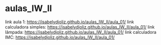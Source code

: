 # aulas_IW_II
link aula 1:
https://isabelydjoliz.github.io/aulas_IW_II/aula_01/
link calculadora simples:
https://isabelydjoliz.github.io/aulas_IW_II/aula_01/
link lâmpada:
https://isabelydjoliz.github.io/aulas_IW_II/aula_01/
link calculadora IMC:
https://isabelydjoliz.github.io/aulas_IW_II/aula_01/
